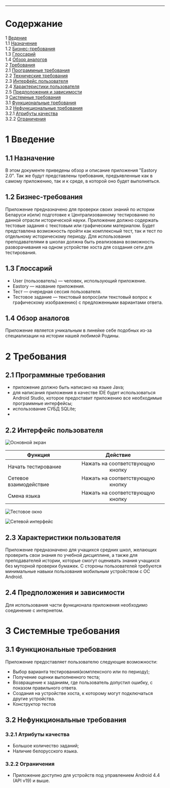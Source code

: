 ---

# Содержание
1 [Ведение](#intro)  
1.1 [Назначение](#purpose)  
1.2 [Бизнес-требования](#scope)  
1.3 [Глоссарий](#glossary)  
1.4 [Обзор аналогов](#analogues)  
2 [Требования](#requirements)  
2.1 [Программные требования](#software_requirements)    
2.2 [Технические требования](#hardware_requirements)  
2.3 [Интерфейс пользователя](#user_requirements)  
2.4 [Характеристики пользователя](#user_characteristics)  
2.5 [Предположения и зависимости](#assumptions_and_dependensies)  
3 [Системные требования](#system_requirements)  
3.1 [Функциональные требования](#functional_requirements)  
3.2 [Нефункциональные требования](#nonfunctional_requirements)  
3.2.1	[Атрибуты качества](#quality_attributes)  
3.2.2	[Ограничения](#constrains)  

<a name="intro"/>

# 1 Введение

<a name="purpose"/>

## 1.1 Назначение
В этом документе приведены обзор и описание приложения "Eastory 2.0". Так же будут представлены требования, предъявленные как в самому приложению, так и к среде, в которой оно будет выполняться.

<a name="scope"/>

## 1.2 Бизнес-требования

Приложение предназначено для проверки своих знаний по истории Беларуси и(или) подготовке к Централизованному тестированию по данной отрасли исторической науки. Приложение должно содержать тестовые задания с текстовым или графическим материалом. Будет представлена возможность пройти как комплексный тест, так и тест по отдельному историческому периоду. Для использования преподавателями в школах должна быть реализована возможность разворачивания на одном устройстве хоста для создания сети для тестирования.     

<a name="glossary"/>

## 1.3 Глоссарий
* User (пользователь) — человек, использующий приложение.
* Eastory — название приложения.
* Тест — очередная сессия пользователя.
* Тестовое задание — текстовый вопрос(или текстовый вопрос к графическому изображению) с предложенными вариантами ответа.


<a name="analogues"/>

## 1.4 Обзор аналогов
 Приложение является уникальным в линейке себе подобных из-за специализации на истории нашей любимой Родины.

<a name="requirements"/>

# 2 Требования

<a name="software_requirements"/>

## 2.1 Программные требования
* приложение должно быть написано на языке Java;
* для написания приложения в качестве IDE будет использоваться Android Studio, которое предоставит приложению все необходимые программные интерфейсы; 
* использование СУБД SQLite;
* 


<a name="user_requirements"/>

## 2.2 Интерфейс пользователя
  
![Основной экран](../Docs/Image/mockups/StartWindow.png)  
  
 Функция |Действие 
--- | :-: 
Начать тестирование |Нажать на соответствующую кнопку
Сетевое взаимодействие |Нажать на соответствующую кнопку
Смена языка |Нажать на соответствующую кнопку

![Тестовое окно](../Docs/Image/mockups/TestWindow1.png)  

![Cетевой интерфейс](../Docs/Image/mockups/Network1.png)  

<a name="user_characteristics"/>

## 2.3 Характеристики пользователя

Приложение предназначено для учащихся средних школ, желающих проверить свои знания по учебной дисциплине, а также для преподавателей истории, которые смогут оценивать знания учащихся без муторной проверки бумажек. С стороны пользователей требуются минимальные навыки пользования мобильным устройством c ОС Android.  

<a name="assumptions_and_dependencies"/>

## 2.4 Предположения и зависимости
Для использования части функционала приложения необходимо соединение с интернетом.

<a name="system_requirements"/>

# 3 Системные требования

<a name="functional_requirements"/>

## 3.1 Функциональные требования

<a name="stations_list"/>
Приложение предоставляет пользователю следующие возможности: 

* Выбор варианта тестирования(комплексного или по периоду);
* Получение оценки выполненного теста;
* Возвращение к заданиям, где пользователь допустил ошибку, с показом правильного ответа.
* Создания на устройстве хоста, к которому могут подключаться другие устройства.
* Конструктор тестов


<a name="non-functional_requirements"/>

## 3.2 Нефункциональные требования

<a name="quality_attributes"/>

### 3.2.1 Атрибуты качества
* Большое количество заданий;
* Наличие белорусского языка.

<a name="constrains"/>

### 3.2.2 Ограничения
* Приложение доступно для устройств под управлением Android 4.4 (API v19) и выше.
